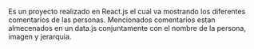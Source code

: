 Es un proyecto realizado en React.js el cual va mostrando los diferentes comentarios de las personas. Mencionados comentarios estan almecenados en un data.js conjuntamente con el nombre de la persona, imagen y jerarquia.
